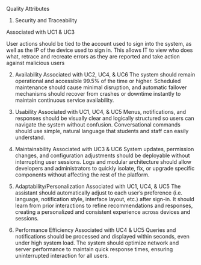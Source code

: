 Quality Attributes

1. Security and Traceability

Associated with UC1 & UC3

User actions should be tied to the account used to sign into the system, as well as the IP of the device used to sign in. This allows IT to view who does what, retrace and recreate errors as they are reported and take action against malicious users

2. Availability
  Associated with UC2, UC4, & UC6
  The system should remain operational and accessible 99.5% of the time or higher. Scheduled maintenance should cause minimal disruption, and automatic failover mechanisms should recover from crashes or downtime instantly to maintain continuous service availability.

4. Usability
 Associated with UC1, UC4, & UC5
  Menus, notifications, and responses should be visually clear and logically structured so users can navigate the system without confusion. Conversational commands should use simple, natural language that students and staff can easily understand.

6. Maintainability
 Associated with UC3 & UC6
  System updates, permission changes, and configuration adjustments should be deployable without interrupting user sessions. Logs and modular architecture should allow developers and administrators to quickly isolate, fix, or upgrade specific components without affecting the rest of the platform.

7. Adaptability/Personalization
 Associated with UC1, UC4, & UC5
  The assistant should automatically adjust to each user’s preference (i.e. language, notification style, interface layout, etc.) after sign-in. It should learn from prior interactions to refine recommendations and responses, creating a personalized and consistent experience across devices and sessions.

8. Performance Efficiency
 Associated with UC4 & UC5
  Queries and notifications should be processed and displayed within seconds, even under high system load. The system should optimize network and server performance to maintain quick response times, ensuring uninterrupted interaction for all users.
